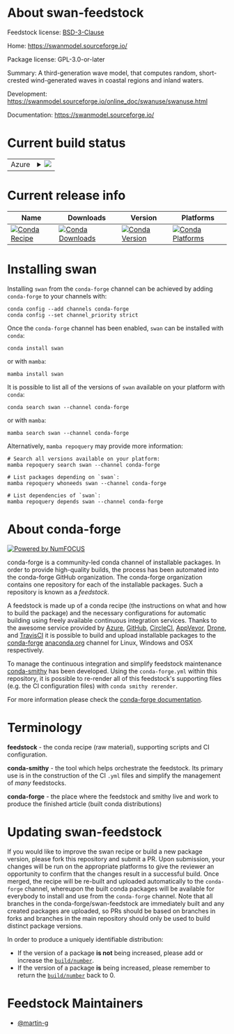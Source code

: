 About swan-feedstock
====================

Feedstock license: [BSD-3-Clause](https://github.com/conda-forge/swan-feedstock/blob/main/LICENSE.txt)

Home: https://swanmodel.sourceforge.io/

Package license: GPL-3.0-or-later

Summary: A third-generation wave model, that computes random, short-crested wind-generated waves in coastal regions and inland waters.

Development: https://swanmodel.sourceforge.io/online_doc/swanuse/swanuse.html

Documentation: https://swanmodel.sourceforge.io/

Current build status
====================


<table>
    
  <tr>
    <td>Azure</td>
    <td>
      <details>
        <summary>
          <a href="https://dev.azure.com/conda-forge/feedstock-builds/_build/latest?definitionId=24682&branchName=main">
            <img src="https://dev.azure.com/conda-forge/feedstock-builds/_apis/build/status/swan-feedstock?branchName=main">
          </a>
        </summary>
        <table>
          <thead><tr><th>Variant</th><th>Status</th></tr></thead>
          <tbody><tr>
              <td>linux_64</td>
              <td>
                <a href="https://dev.azure.com/conda-forge/feedstock-builds/_build/latest?definitionId=24682&branchName=main">
                  <img src="https://dev.azure.com/conda-forge/feedstock-builds/_apis/build/status/swan-feedstock?branchName=main&jobName=linux&configuration=linux%20linux_64_" alt="variant">
                </a>
              </td>
            </tr><tr>
              <td>linux_aarch64</td>
              <td>
                <a href="https://dev.azure.com/conda-forge/feedstock-builds/_build/latest?definitionId=24682&branchName=main">
                  <img src="https://dev.azure.com/conda-forge/feedstock-builds/_apis/build/status/swan-feedstock?branchName=main&jobName=linux&configuration=linux%20linux_aarch64_" alt="variant">
                </a>
              </td>
            </tr><tr>
              <td>osx_64</td>
              <td>
                <a href="https://dev.azure.com/conda-forge/feedstock-builds/_build/latest?definitionId=24682&branchName=main">
                  <img src="https://dev.azure.com/conda-forge/feedstock-builds/_apis/build/status/swan-feedstock?branchName=main&jobName=osx&configuration=osx%20osx_64_" alt="variant">
                </a>
              </td>
            </tr>
          </tbody>
        </table>
      </details>
    </td>
  </tr>
</table>

Current release info
====================

| Name | Downloads | Version | Platforms |
| --- | --- | --- | --- |
| [![Conda Recipe](https://img.shields.io/badge/recipe-swan-green.svg)](https://anaconda.org/conda-forge/swan) | [![Conda Downloads](https://img.shields.io/conda/dn/conda-forge/swan.svg)](https://anaconda.org/conda-forge/swan) | [![Conda Version](https://img.shields.io/conda/vn/conda-forge/swan.svg)](https://anaconda.org/conda-forge/swan) | [![Conda Platforms](https://img.shields.io/conda/pn/conda-forge/swan.svg)](https://anaconda.org/conda-forge/swan) |

Installing swan
===============

Installing `swan` from the `conda-forge` channel can be achieved by adding `conda-forge` to your channels with:

```
conda config --add channels conda-forge
conda config --set channel_priority strict
```

Once the `conda-forge` channel has been enabled, `swan` can be installed with `conda`:

```
conda install swan
```

or with `mamba`:

```
mamba install swan
```

It is possible to list all of the versions of `swan` available on your platform with `conda`:

```
conda search swan --channel conda-forge
```

or with `mamba`:

```
mamba search swan --channel conda-forge
```

Alternatively, `mamba repoquery` may provide more information:

```
# Search all versions available on your platform:
mamba repoquery search swan --channel conda-forge

# List packages depending on `swan`:
mamba repoquery whoneeds swan --channel conda-forge

# List dependencies of `swan`:
mamba repoquery depends swan --channel conda-forge
```


About conda-forge
=================

[![Powered by
NumFOCUS](https://img.shields.io/badge/powered%20by-NumFOCUS-orange.svg?style=flat&colorA=E1523D&colorB=007D8A)](https://numfocus.org)

conda-forge is a community-led conda channel of installable packages.
In order to provide high-quality builds, the process has been automated into the
conda-forge GitHub organization. The conda-forge organization contains one repository
for each of the installable packages. Such a repository is known as a *feedstock*.

A feedstock is made up of a conda recipe (the instructions on what and how to build
the package) and the necessary configurations for automatic building using freely
available continuous integration services. Thanks to the awesome service provided by
[Azure](https://azure.microsoft.com/en-us/services/devops/), [GitHub](https://github.com/),
[CircleCI](https://circleci.com/), [AppVeyor](https://www.appveyor.com/),
[Drone](https://cloud.drone.io/welcome), and [TravisCI](https://travis-ci.com/)
it is possible to build and upload installable packages to the
[conda-forge](https://anaconda.org/conda-forge) [anaconda.org](https://anaconda.org/)
channel for Linux, Windows and OSX respectively.

To manage the continuous integration and simplify feedstock maintenance
[conda-smithy](https://github.com/conda-forge/conda-smithy) has been developed.
Using the ``conda-forge.yml`` within this repository, it is possible to re-render all of
this feedstock's supporting files (e.g. the CI configuration files) with ``conda smithy rerender``.

For more information please check the [conda-forge documentation](https://conda-forge.org/docs/).

Terminology
===========

**feedstock** - the conda recipe (raw material), supporting scripts and CI configuration.

**conda-smithy** - the tool which helps orchestrate the feedstock.
                   Its primary use is in the construction of the CI ``.yml`` files
                   and simplify the management of *many* feedstocks.

**conda-forge** - the place where the feedstock and smithy live and work to
                  produce the finished article (built conda distributions)


Updating swan-feedstock
=======================

If you would like to improve the swan recipe or build a new
package version, please fork this repository and submit a PR. Upon submission,
your changes will be run on the appropriate platforms to give the reviewer an
opportunity to confirm that the changes result in a successful build. Once
merged, the recipe will be re-built and uploaded automatically to the
`conda-forge` channel, whereupon the built conda packages will be available for
everybody to install and use from the `conda-forge` channel.
Note that all branches in the conda-forge/swan-feedstock are
immediately built and any created packages are uploaded, so PRs should be based
on branches in forks and branches in the main repository should only be used to
build distinct package versions.

In order to produce a uniquely identifiable distribution:
 * If the version of a package **is not** being increased, please add or increase
   the [``build/number``](https://docs.conda.io/projects/conda-build/en/latest/resources/define-metadata.html#build-number-and-string).
 * If the version of a package **is** being increased, please remember to return
   the [``build/number``](https://docs.conda.io/projects/conda-build/en/latest/resources/define-metadata.html#build-number-and-string)
   back to 0.

Feedstock Maintainers
=====================

* [@martin-g](https://github.com/martin-g/)


